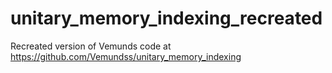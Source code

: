 # unitary_memory_indexing_recreated
Recreated version of Vemunds code at https://github.com/Vemundss/unitary_memory_indexing